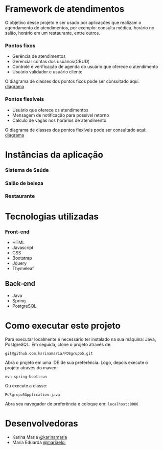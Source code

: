 # Framework de atendimentos
O objetivo desse projeto é ser usado por aplicações que 
realizam o agendamento de atendimentos, por exemplo: 
consulta médica, horário no salão, horário em um restaurante, entre outros.

### Pontos fixos
* Gerência de atendimentos
* Gerenciar contas dos usuários(CRUD)
* Controle e verificação de agenda do usuário que oferece o atendimento
* Usuário validador e usuário cliente 
  
O diagrama de classes dos pontos fixos pode ser consultado aqui: 
[diagrama](https://drive.google.com/file/d/1mRGbllfh7acFB5qEV-17uaJbUu-n29mU/view)

### Pontos flexíveis
* Usuário que oferece os atendimentos
* Mensagem de notificação para possível retorno
* Cálculo de vagas nos horários de atendimento

O diagrama de classes dos pontos flexíveis pode ser consultado aqui: 
[diagrama](https://drive.google.com/file/d/1FZ0ExZ484MJIgi66t7n1s5vtPfOuK5f1/view)

# Instâncias da aplicação

### Sistema de Saúde
### Salão de beleza
### Restaurante

# Tecnologias utilizadas

### Front-end
* HTML
* Javascript
* CSS
* Bootstrap
* Jquery
* Thymeleaf

## Back-end
* Java
* Spring
* PostgreSQL

# Como executar este projeto

Para executar localmente é necessário ter instalado na sua máquina: Java, PostgreSQL. Em seguida, clone o projeto através de:
```
git@github.com:karinamaria/PDSgrupo5.git
```
Abra o projeto em uma IDE de sua preferência. Logo, depois execute o projeto através do maven:
```
mvn spring-boot:run
```
Ou execute a classe:
```
PdSgrupo5Application.java
```
Abra seu navegador de preferência e coloque em: `localhost:8080`

# Desenvolvedoras

* Karina Maria [@karinamaria](https://github.com/karinamaria/)
* Maria Eduarda [@mariaeloi](https://github.com/mariaeloi/)

